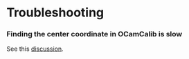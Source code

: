 Troubleshooting
=====

### Finding the center coordinate in OCamCalib is slow

See this [discussion](https://groups.google.com/g/ocamcalib-toolbox/c/ZgVP4LHd-6w).